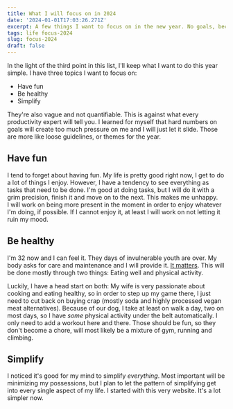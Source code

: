 ```yaml
---
title: What I will focus on in 2024
date: '2024-01-01T17:03:26.271Z'
excerpt: A few things I want to focus on in the new year. No goals, because they stress me out. Guidelines.
tags: life focus-2024
slug: focus-2024
draft: false
---
```


In the light of the third point in this list, I'll keep what I want to do this year simple. I have three topics I want to focus on:
- Have fun
- Be healthy
- Simplify

They're also vague and not quantifiable. This is against what every productivity expert will tell you. I learned for myself that hard numbers on goals will create too much pressure on me and I will just let it slide. Those are more like loose guidelines, or themes for the year.

## Have fun
I tend to forget about having fun. My life is pretty good right now, I get to do a lot of things I enjoy. However, I have a tendency to see everything as tasks that need to be done. I'm good at doing tasks, but I will do it with a grim precision, finish it and move on to the next. This makes me unhappy.  
I will work on being more present in the moment in order to enjoy whatever I'm doing, if possible. If I cannot enjoy it, at least I will work on not letting it ruin my mood.

## Be healthy
I'm 32 now and I can feel it. They days of invulnerable youth are over. My body asks for care and maintenance and I will provide it. [It matters](https://twitter.com/shl/status/1203892455948476416). This will be done mostly through two things: Eating well and physical activity.  

Luckily, I have a head start on both: My wife is very passionate about cooking and eating healthy, so in order to step up my game there, I just need to cut back on buying crap (mostly soda and highly processed vegan meat alternatives). Because of our dog, I take at least on walk a day, two on most days, so I have _some_ physical activity under the belt automatically. I only need to add a workout here and there. Those should be fun, so they don't become a chore, will most likely be a mixture of gym, running and climbing.

## Simplify
I noticed it's good for my mind to simplify _everything_. Most important will be minimizing my possessions, but I plan to let the pattern of simplifying get into every single aspect of my life. I started with this very website. It's a lot simpler now. 
